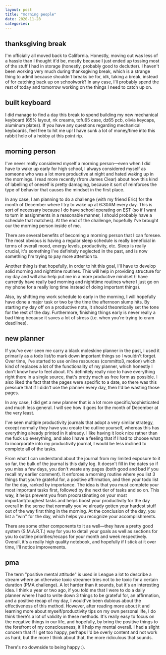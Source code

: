 ```yaml
---
layout: post
title: "morning people"
date: 2020-11-28
categories:
---
```

## thanksgiving break
I'm officially all moved back to California. Honestly, moving out was less of a hassle than I thought it'd be, mostly because I just ended up tossing most of the stuff I had in storage (honestly, probably good to declutter). I haven't been working very much during thanksgiving break, which is a strange thing to admit because shouldn't breaks be for, idk, taking a break, instead of for catching back up on schoolwork? In any case, I'll probably spend the rest of today and tomorrow working on the things I need to catch up on.

## built keyboard
I did manage to find a day this break to spend building my new mechanical keyboard (65% layout, nk creams, tofu65 case, dz65 pcb, olivia keycaps, aluminum plates). If you have any questions regarding mechanical keyboards, feel free to hit me up! I have sunk a lot of money/time into this rabbit hole of a hobby at this point rip.

## morning person
I've never really considered myself a morning person—even when I did have to wake up early for high school, I always considered myself as someone who was a lot more productive at night and hated waking up in the mornings. I read more recently (from James Clear) about how this kind of labelling of oneself is pretty damaging, because it sort of reinforces the type of behavior that causes the mindset in the first place.

In any case, I am planning to do a challenge (with my friend Eric) for the month of December where I try to wake up at 6:30AM every day. This is sort of necessary because I do have school operating on EST (so if I want to turn in assignments in a reasonable manner, I should probably have a schedule that matches). At the end of the challenge, hopefully I've brought our the morning person inside of me.

There are several benefits of becoming a morning person that I can foresee. The most obvious is having a regular sleep schedule is really beneficial in terms of overall mood, energy levels, productivity, etc. Sleep is really crucial, it's something I've definitely neglected in the past, and is now something I'm trying to pay more attention to.

Another thing is that hopefully, in order to hit this goal, I'll have to develop solid morning and nighttime routines. This will help in providing structure for my day and will also help put me in a more productive mindset (I have currently have really bad morning and nighttime routines where I just go on my phone for a really long time instead of doing important things).

Also, by shifting my work schedule to early in the morning, I will hopefully have done a major task or two by the time the afternoon slump hits. By starting my day off on a productive note, it should theoretically set the tone for the rest of the day. Furthermore, finishing things early is never really a bad thing because it saves a lot of stress (i.e. when you're trying to cram deadlines).

## new planner
If you've ever seen me carry a black moleskine planner in the past, I used it primarily as a todo list/to mark down important things so I wouldn't forget. Over time, I've started to use online resources (committo3, motion) which kind of replaces a lot of the functionality of my planner, which honestly I don't know how to feel about. It's definitely really nice to have everything right there in a single source, that's pretty much as free form as possible. I also liked the fact that the pages were specific to a date, so there was this pressure that if I didn't use the planner every day, then I'd be wasting those pages. 

In any case, I did get a new planner that is a lot more specific/sophisticated and much less general. I will see how it goes for the month of December at the very least.

I've seen multiple productivity journals that adopt a very similar strategy, except normally they have you create the outline yourself, whereas this has everything already printed in it already. I like having it look nice rather than me fuck up everything, and also I have a feeling that if I had to choose what to incorporate into my productivity journal, I would be less inclined to complete all of the tasks.

From what I can understand about the journal from my limited exposure to it so far, the bulk of the journal is this daily log. It doesn't fill in the dates so if you miss a few days, you don't waste any pages (both good and bad if you recall my earlier comment). It enforces a morning routine where you list 3 things that you're grateful for, a positive affirmation, and then your todo list for the day, ranked by importance. The idea is that you must complete your most important tasks first, followed by the next tier of tasks and so on. This way, it helps prevent you from procrastinating on your most important/toughest tasks and helps boost your productivity for the day overall in the sense that normally you've already gotten your hardest stuff out of the way first thing in the morning. At the conclusion of the day, you list a "win" for the day, which helps you recognize your accomplishments.

There are some other components to it as well—they have a pretty good system (S.M.A.R.T.) way for you to detail your goals as well as sections for you to outline priorities/recaps for your month and week respectively. Overall, it's a really high quality notebook, and hopefully if I stick at it over time, I'll notice improvements.

## pma
The term "positive mental attitude" is used in League a lot to describe a stream where an otherwise toxic streamer tries not to be toxic for a certain duration (PMA challenge). A lot harder than it sounds, but it's an interesting idea. I think a year or two ago, if you told me that I were to do a daily planner where I had to write down 3 things to be grateful for, an affirmation, and a positive recap of my day, I would've been dubious about the effectiveness of this method. However, after reading more about it and learning more about myself/productivity tips on my own personal life, I do think there's a lot of validity in these methods. It's really easy to focus on the negative things in our life, and hopefully, by bring the positive things to the forefront of my consciousness, it'll help my mental overall. I had a slight concern that if I get too happy, perhaps I'd be overly content and not work as hard, but the more I think about that, the more ridiculous that sounds.

There's no downside to being happy :).